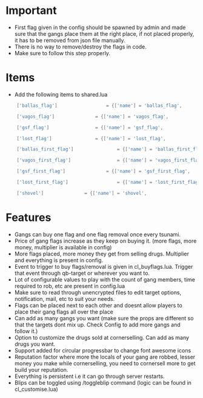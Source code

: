 
# Important

- First flag given in the config should be spawned by admin and made sure that the gangs place them at the right place, if not placed properly, it has to be removed from json file manually.
- There is no way to remove/destroy the flags in code.
- Make sure to follow this step properly.


# Items

- Add the following items to shared.lua

```lua
	['ballas_flag'] 				 = {['name'] = 'ballas_flag', 			  	  	['label'] = 'Ballas Flag', 			['weight'] = 500, 		['type'] = 'item', 		['image'] = 'ballas_flag.png', 	 ['unique'] = false, 	['useable'] = true, 	['shouldClose'] = true,	   ['combinable'] = nil,   ['description'] = 'Ballas Flag'},

    ['vagos_flag'] 				 = {['name'] = 'vagos_flag', 			  	  	['label'] = 'Vagos Flag', 			['weight'] = 500, 		['type'] = 'item', 		['image'] = 'vagos_flag.png', 	 ['unique'] = false, 	['useable'] = true, 	['shouldClose'] = true,	   ['combinable'] = nil,   ['description'] = 'Vagos Flag'},

    ['gsf_flag'] 				 = {['name'] = 'gsf_flag', 			  	  	['label'] = 'GSF Flag', 			['weight'] = 500, 		['type'] = 'item', 		['image'] = 'gsf_flag.png', 	 ['unique'] = false, 	['useable'] = true, 	['shouldClose'] = true,	   ['combinable'] = nil,   ['description'] = 'GSF Flag'},

    ['lost_flag'] 				 = {['name'] = 'lost_flag', 			  	  	['label'] = 'Lost MC Flag', 			['weight'] = 500, 		['type'] = 'item', 		['image'] = 'lost_flag.png', 	 ['unique'] = false, 	['useable'] = true, 	['shouldClose'] = true,	   ['combinable'] = nil,   ['description'] = 'Lost MC Flag'},

    ['ballas_first_flag'] 				 = {['name'] = 'ballas_first_flag', 			  	  	['label'] = 'Ballas First Flag', 			['weight'] = 500, 		['type'] = 'item', 		['image'] = 'ballas_first_flag.png', 	 ['unique'] = false, 	['useable'] = true, 	['shouldClose'] = true,	   ['combinable'] = nil,   ['description'] = 'Ballas First Flag'},

    ['vagos_first_flag'] 				 = {['name'] = 'vagos_first_flag', 			  	  	['label'] = 'Vagos First Flag', 			['weight'] = 500, 		['type'] = 'item', 		['image'] = 'vagos_first_flag.png', 	 ['unique'] = false, 	['useable'] = true, 	['shouldClose'] = true,	   ['combinable'] = nil,   ['description'] = 'Vagos First Flag'},

    ['gsf_first_flag'] 				 = {['name'] = 'gsf_first_flag', 			  	  	['label'] = 'GSF First  Flag', 			['weight'] = 500, 		['type'] = 'item', 		['image'] = 'gsf_first_flag.png', 	 ['unique'] = false, 	['useable'] = true, 	['shouldClose'] = true,	   ['combinable'] = nil,   ['description'] = 'GSF First  Flag'},

    ['lost_first_flag'] 				 = {['name'] = 'lost_first_flag', 			  	  	['label'] = 'Lost MC First Flag', 			['weight'] = 500, 		['type'] = 'item', 		['image'] = 'lost_first_flag.png', 	 ['unique'] = false, 	['useable'] = true, 	['shouldClose'] = true,	   ['combinable'] = nil,   ['description'] = 'Lost MC First Flag'},

    ['shovel'] 				 = {['name'] = 'shovel', 			  	  	['label'] = 'Flag Removal Shovel', 			['weight'] = 500, 		['type'] = 'item', 		['image'] = 'lost_flag.png', 	 ['unique'] = false, 	['useable'] = true, 	['shouldClose'] = true,	   ['combinable'] = nil,   ['description'] = 'Used to destroy/remove flags'},
```

# Features
- Gangs can buy one flag and one flag removal once every tsunami.
- Price of gang flags increase as they keep on buying it. (more flags, more money, multiplier is available in config)
- More flags placed, more money they get from selling drugs. Multiplier and everything is present in config.
- Event to trigger to buy flags/removal is given in cl_buyflags.lua. Trigger that event through qb-target or wherever you want to.
- Lot of configurable values to play with the count of gang members, time required to rob, etc are present in config.lua
- Make sure to read through unencrypted files to edit target options, notification, mail, etc to suit your needs.
- Flags can be placed next to each other and doesnt allow players to place their gang flags all over the place
- Can add as many gangs you want (make sure the props are different so that the targets dont mix up. Check Config to add more gangs and follow it.)
- Option to customize the drugs sold at cornerselling. Can add as many drugs you want.
- Support added for circular progressbar to change font awesome icons
- Reputation factor where more the locals of your gang are robbed, lesser money you make while cornerselling, you need to cornersell more to get build your reputation.
- Everything is persistent i.e it can go through server restarts.
- Blips can be toggled using /toggleblip command (logic can be found in cl_customise.lua)
